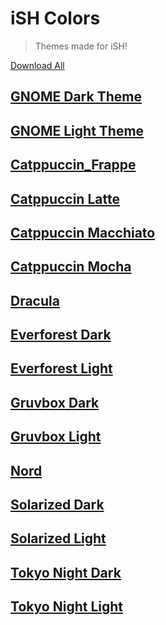 # iSH Colors
> Themes made for iSH!

[Download All](https://github.com/r4shsecurity/iSH-Themes/raw/main/themes.zip)

## [GNOME Dark Theme](https://github.com/r4shsecurity/iSH-Themes/raw/main/themes/gnome_dark.json)

## [GNOME Light Theme](https://github.com/r4shsecurity/iSH-Themes/raw/main/themes/gnome_light.json)

## [Catppuccin_Frappe](https://github.com/r4shsecurity/iSH-Themes/raw/main/themes/catppuccin_frappe.json)

## [Catppuccin Latte](https://github.com/r4shsecurity/iSH-Themes/raw/main/themes/catppuccin_latte.json)

## [Catppuccin Macchiato](https://github.com/r4shsecurity/iSH-Themes/raw/main/themes/catppuccin_macchiato.json)

## [Catppuccin Mocha](https://github.com/r4shsecurity/iSH-Themes/raw/main/themes/catppucin_mocha.json)

## [Dracula](https://github.com/r4shsecurity/iSH-Themes/raw/main/themes/dracula.json)

## [Everforest Dark](https://github.com/r4shsecurity/iSH-Themes/raw/main/themes/everforest_dark.json)

## [Everforest Light](https://github.com/r4shsecurity/iSH-Themes/raw/main/themes/everforest_light.json)

## [Gruvbox Dark](https://github.com/r4shsecurity/iSH-Themes/raw/main/themes/gruvbox_dark.json)

## [Gruvbox Light](https://github.com/r4shsecurity/iSH-Themes/blob/main/themes/gruvbox_light.json)

## [Nord](https://github.com/r4shsecurity/iSH-Themes/raw/main/themes/nord.json)

## [Solarized Dark](https://github.com/r4shsecurity/iSH-Themes/raw/main/themes/solarized_dark.json)

## [Solarized Light](https://github.com/r4shsecurity/iSH-Themes/raw/main/themes/solarized_light.json)

## [Tokyo Night Dark](https://github.com/r4shsecurity/iSH-Themes/raw/main/themes/tokyo_night_dark.json)

## [Tokyo Night Light](https://github.com/r4shsecurity/iSH-Themes/raw/main/themes/tokyo_night_light.json)
